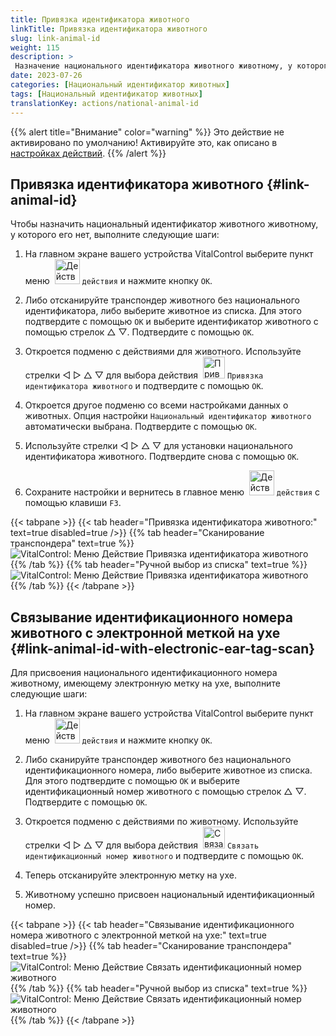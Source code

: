 ```yaml
---
title: Привязка идентификатора животного
linkTitle: Привязка идентификатора животного
slug: link-animal-id
weight: 115
description: >
 Назначение национального идентификатора животного животному, у которого нет национального идентификатора
date: 2023-07-26
categories: [Национальный идентификатор животных]
tags: [Национальный идентификатор животных]
translationKey: actions/national-animal-id
---
```

{{% alert title="Внимание" color="warning" %}}
Это действие не активировано по умолчанию! Активируйте это, как описано в [настройках действий](../setting/).
{{% /alert %}}

## Привязка идентификатора животного {#link-animal-id}

Чтобы назначить национальный идентификатор животного животному, у которого его нет, выполните следующие шаги:

1. На главном экране вашего устройства VitalControl выберите пункт меню &nbsp;<img src="/icons/actions.svg" width="40" align="bottom" alt="Действия" /> `действия` и нажмите кнопку `OK`.

2. Либо отсканируйте транспондер животного без национального идентификатора, либо выберите животное из списка. Для этого подтвердите с помощью `OK` и выберите идентификатор животного с помощью стрелок △ ▽. Подтвердите с помощью `OK`.

3. Откроется подменю с действиями для животного. Используйте стрелки ◁ ▷ △ ▽ для выбора действия &nbsp;<img src="/icons/actions/link-nais-id.svg" width="35" align="bottom" alt="Привязка идентификатора животного" /> `Привязка идентификатора животного` и подтвердите с помощью `OK`.

4. Откроется другое подменю со всеми настройками данных о животных. Опция настройки `Национальный идентификатор животного` автоматически выбрана. Подтвердите с помощью `OK`.

5. Используйте стрелки ◁ ▷ △ ▽ для установки национального идентификатора животного. Подтвердите снова с помощью `OK`.

6. Сохраните настройки и вернитесь в главное меню &nbsp;<img src="/icons/actions.svg" width="40" align="bottom" alt="Действия" /> `действия` с помощью клавиши `F3`.

{{< tabpane >}}
{{< tab header="Привязка идентификатора животного:" text=true disabled=true />}}
{{% tab header="Сканирование транспондера" text=true %}}
![VitalControl: Меню Действие Привязка идентификатора животного](../images/linkanimalid-scan.png "Привязка идентификатора животного")
{{% /tab %}}
{{% tab header="Ручной выбор из списка" text=true %}}
![VitalControl: Меню Действие Привязка идентификатора животного](../images/linkanimalid.png "Привязка идентификатора животного")
{{% /tab %}}
{{< /tabpane >}}

## Связывание идентификационного номера животного с электронной меткой на ухе {#link-animal-id-with-electronic-ear-tag-scan}

Для присвоения национального идентификационного номера животному, имеющему электронную метку на ухе, выполните следующие шаги:

1. На главном экране вашего устройства VitalControl выберите пункт меню &nbsp;<img src="/icons/actions.svg" width="40" align="bottom" alt="Действия" /> `действия` и нажмите кнопку `OK`.

2. Либо сканируйте транспондер животного без национального идентификационного номера, либо выберите животное из списка. Для этого подтвердите с помощью `OK` и выберите идентификационный номер животного с помощью стрелок △ ▽. Подтвердите с помощью `OK`.

3. Откроется подменю с действиями по животному. Используйте стрелки ◁ ▷ △ ▽ для выбора действия &nbsp;<img src="/icons/actions/scan-nais-id.svg" width="35" align="bottom" alt="Связать идентификационный номер животного" />  `Связать идентификационный номер животного` и подтвердите с помощью `OK`.

4. Теперь отсканируйте электронную метку на ухе.

5. Животному успешно присвоен национальный идентификационный номер.

{{< tabpane >}}
{{< tab header="Связывание идентификационного номера животного с электронной меткой на ухе:" text=true disabled=true />}}
{{% tab header="Сканирование транспондера" text=true %}}
![VitalControl: Меню Действие Связать идентификационный номер животного](../images/linkanimalidscan-scan.png "Связать идентификационный номер животного")
{{% /tab %}}
{{% tab header="Ручной выбор из списка" text=true %}}
![VitalControl: Меню Действие Связать идентификационный номер животного](../images/linkanimalidscan.png "Связать идентификационный номер животного")
{{% /tab %}}
{{< /tabpane >}}
